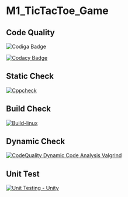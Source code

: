 # M1_TicTacToe_Game

## Code Quality
![Codiga Badge](https://api.codiga.io/project/31068/score/svg)

[![Codacy Badge](https://app.codacy.com/project/badge/Grade/e0a37ae75b4842e7ac2e5fb42311c192)](https://www.codacy.com/gh/hrithik125/M1_TicTacToe_Game/dashboard?utm_source=github.com&amp;utm_medium=referral&amp;utm_content=hrithik125/M1_TicTacToe_Game&amp;utm_campaign=Badge_Grade)


## Static Check
[![Cppcheck](https://github.com/hrithik125/M1_TicTacToe_Game/actions/workflows/Static-check.yml/badge.svg)](https://github.com/hrithik125/M1_TicTacToe_Game/actions/workflows/Static-check.yml)


## Build Check

[![Build-linux](https://github.com/hrithik125/M1_TicTacToe_Game/actions/workflows/Build-linux.yml/badge.svg)](https://github.com/hrithik125/M1_TicTacToe_Game/actions/workflows/Build-linux.yml) 

## Dynamic Check
[![CodeQuality Dynamic Code Analysis Valgrind](https://github.com/hrithik125/M1_TicTacToe_Game/actions/workflows/CodeQuality_Dynamic.yml/badge.svg)](https://github.com/hrithik125/M1_TicTacToe_Game/actions/workflows/CodeQuality_Dynamic.yml)

## Unit Test

[![Unit Testing - Unity](https://github.com/hrithik125/M1_TicTacToe_Game/actions/workflows/unity.yml/badge.svg)](https://github.com/hrithik125/M1_TicTacToe_Game/actions/workflows/unity.yml)

